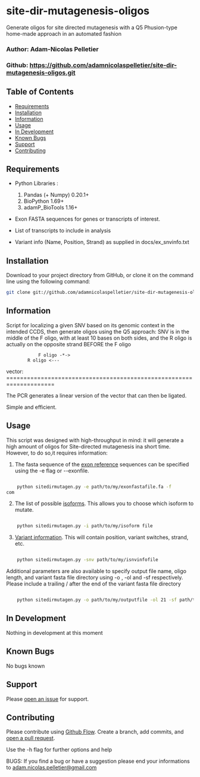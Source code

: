 # site-dir-mutagenesis-oligos
Generate oligos for site directed mutagenesis with a Q5 Phusion-type home-made approach in an automated fashion 


### Author: Adam-Nicolas Pelletier
### Github: https://github.com/adamnicolaspelletier/site-dir-mutagenesis-oligos.git

## Table of Contents

- [Requirements](#requirements)
- [Installation](#installation)
- [Information](#information)
- [Usage](#usage)
- [In Development](#in-development)
- [Known Bugs](#known-bugs)
- [Support](#support)
- [Contributing](#contributing)



## Requirements

* Python Libraries :
	1. Pandas (+ Numpy) 0.20.1+
	2. BioPython 1.69+
	3. adamP_BioTools 1.16+

* Exon FASTA sequences for genes or transcripts of interest. 
* List of transcripts to include in analysis
* Variant info (Name, Position, Strand) as supplied in docs/ex_snvinfo.txt



## Installation

Download to your project directory from GitHub, or clone it on the command line using the following command:

```sh
git clone git://github.com/adamnicolaspelletier/site-dir-mutagenesis-oligos.git

```

## Information

Script for localizing a given SNV based on its genomic context in the intended CCDS, then generate oligos using the Q5 approach: SNV is in the middle of the F oligo, with at least 10 bases on both sides, and the R oligo is actually on the opposite strand BEFORE the F oligo


			    F oligo -*->
			R oligo <--- 

vector: ====================================================================

The PCR generates a linear version of the vector that can then be ligated.

Simple and efficient.



## Usage

This script was designed with high-throughput in mind: it will generate a high amount of oligos for Site-directed mutagenesis ina short time. 
However, to do so,it requires information: 

1. The fasta sequence of the [exon reference](docs/ex_exon_seq.fa) sequences can be specified using the -e flag or --exonfile. 

```sh

	python sitedirmutagen.py -e path/to/my/exonfastafile.fa -f 
com
```


2. The list of possible [isoforms](docs/ex_ex_isoforms.txt). This allows you to choose which isoform to mutate. 


```sh

	python sitedirmutagen.py -i path/to/my/isoform file

```
3. [Variant information](docs/ex_variantinfo.txt). This will contain position, variant switches, strand, etc. 


```sh

	python sitedirmutagen.py -snv path/to/my/isnvinfofile

```

Additional parameters are also available to specify output file name, oligo length,  and variant fasta file directory using -o , -ol and -sf respectively.
Please include a trailing / after the end of the variant fasta file directory

```sh

	python sitedirmutagen.py -o path/to/my/outputfile -ol 21 -sf path/to/my/variantfasta/output/directory/

```





## In Development
Nothing in development at this moment


## Known Bugs
No bugs known


## Support

Please [open an issue](https://github.com/adamnicolaspelletier/site-dir-mutagenesis-oligos.git/issues/new) for support.


## Contributing

Please contribute using [Github Flow](https://guides.github.com/introduction/flow/). Create a branch, add commits, and [open a pull request](https://github.com/adamnicolaspelletier/site-dir-mutagenesis-oligos/compare/).


Use the -h flag for further options and help



BUGS:
If you find a bug or have a suggestion please end your informations to adam.nicolas.pelletier@gmail.com